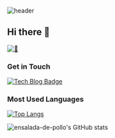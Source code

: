 ![header](https://capsule-render.vercel.app/api?type=waving&color=ece700&height=200&text=Welcome!&animation=fadeIn&fontSize=80&fontAlignY=35)

## Hi there 👋


[![👻](https://myhits.vercel.app/api/hit/https%3A%2F%2Fmyhits.vercel.app?color=purple&label=👻&size=medium)](https://myhits.vercel.app)

### Get in Touch

[![Tech Blog Badge](http://img.shields.io/badge/Medium-000000?style=flat-square&logo=medium&link=https://zzsza.github.io/)](https://velog.io/@my_sql)

### Most Used Languages
[![Top Langs](https://github-readme-stats.vercel.app/api/top-langs/?username=ensalada-de-pollo&layout=compact)](https://github.com/ensalada-de-pollo/github-readme-stats)

![ensalada-de-pollo's GitHub stats](https://github-readme-stats.vercel.app/api?username=ensalada-de-pollo&count_private=true&show_icons=true&theme=radical)

<!--
**ensalada-de-pollo/ensalada-de-pollo** is a ✨ _special_ ✨ repository because its `README.md` (this file) appears on your GitHub profile.

Here are some ideas to get you started:

- 🔭 I’m currently working on ...
- 🌱 I’m currently learning ...
- 👯 I’m looking to collaborate on ...
- 🤔 I’m looking for help with ...
- 💬 Ask me about ...
- 📫 How to reach me: ...
- 😄 Pronouns: ...
- ⚡ Fun fact: ...
-->
